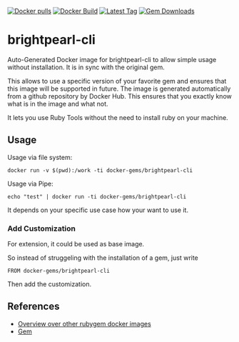 [![Docker pulls](https://img.shields.io/docker/pulls/rubygem/brightpearl-cli.svg)](https://hub.docker.com/r/rubygem/brightpearl-cli/)
[![Docker Build](https://img.shields.io/docker/automated/rubygem/brightpearl-cli.svg)](https://hub.docker.com/r/rubygem/brightpearl-cli/)
[![Latest Tag](https://img.shields.io/github/tag/docker-rubygem/brightpearl-cli.svg)](https://hub.docker.com/r/rubygem/brightpearl-cli/)
[![Gem Downloads](https://img.shields.io/gem/dt/brightpearl-cli.svg)](https://rubygems.org/gems/brightpearl-cli/)
# brightpearl-cli

Auto-Generated Docker image for brightpearl-cli to allow simple usage without installation.
It is in sync with the original gem.

This allows to use a specific version of your favorite gem and ensures that this image will be supported in future.
The image is generated automatically from a github repository by Docker Hub.
This ensures that you exactly know what is in the image and what not.

It lets you use Ruby Tools without the need to install ruby on your machine.

## Usage

Usage via file system:

`docker run -v $(pwd):/work -ti docker-gems/brightpearl-cli`

Usage via Pipe:

`echo "test" | docker run -ti docker-gems/brightpearl-cli`

It depends on your specific use case how your want to use it.

### Add Customization

For extension, it could be used as base image.

So instead of struggeling with the installation of a gem, just write

`FROM docker-gems/brightpearl-cli`

Then add the customization.

## References

 - [Overview over other rubygem docker images](https://github.com/thinkbot/docker-rubygem)
 - [Gem](https://rubygems.org/gems/brightpearl-cli/)
